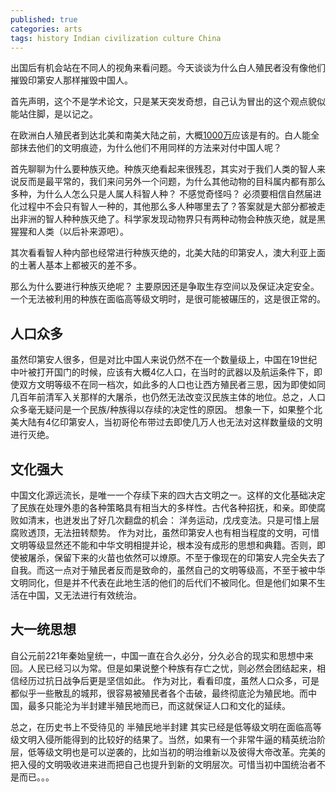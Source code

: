 ```yaml
---
published: true
categories: arts
tags: history Indian civilization culture China
---
```

出国后有机会站在不同人的视角来看问题。今天谈谈为什么白人殖民者没有像他们摧毁印第安人那样摧毁中国人。

首先声明，这个不是学术论文，只是某天突发奇想，自己认为冒出的这个观点貌似能站住脚，是以记之。

在欧洲白人殖民者到达北美和南美大陆之前，大概[1000万](1000万https://zh.wikipedia.org/wiki/%E7%BE%8E%E6%B4%B2%E5%8E%9F%E4%BD%8F%E6%B0%91)应该是有的。白人能全部抹去他们的文明痕迹，为什么他们不用同样的方法来对付中国人呢？

首先聊聊为什么要种族灭绝。种族灭绝看起来很残忍，其实对于我们人类的智人来说反而是最平常的，我们来问另外一个问题，为什么其他动物的目科属内都有那么多种，为什么人怎么只是人属人科智人种？ 不感觉奇怪吗？ 必须要相信自然届进化过程中不会只有智人一种的，其他那么多人种哪里去了？答案就是大部分都被走出非洲的智人种种族灭绝了。科学家发现动物界只有两种动物会种族灭绝，就是黑猩猩和人类（以后补来源吧）。

其次看看智人种内部也经常进行种族灭绝的，北美大陆的印第安人，澳大利亚上面的土著人基本上都被灭的差不多。

那么为什么要进行种族灭绝呢？ 主要原因还是争取生存空间以及保证决定安全。一个无法被利用的种族在面临高等级文明时，是很可能被碾压的，这是很正常的。


## 人口众多

虽然印第安人很多，但是对比中国人来说仍然不在一个数量级上，中国在19世纪中叶被打开国门的时候，应该有大概4亿人口，在当时的武器以及航运条件下，即使双方文明等级不在同一档次，如此多的人口也让西方殖民者三思，因为即使如同几百年前清军入关那样的大屠杀，也仍然无法改变汉民族主体的地位。总之，人口众多毫无疑问是一个民族/种族得以存续的决定性的原因。 想象一下，如果整个北美大陆有4亿印第安人，当初哥伦布带过去即使几万人也无法对这样数量级的文明进行灭绝。

## 文化强大

中国文化源远流长，是唯一一个存续下来的四大古文明之一。这样的文化基础决定了民族在处理外患的各种策略具有相当大的多样性。古代各种招抚，和亲。即使腐败如清末，也迸发出了好几次翻盘的机会： 洋务运动，戊戌变法。只是可惜上层腐败透顶，无法扭转颓势。 作为对比，虽然印第安人也有相当程度的文明，可惜文明等级显然还不能和中华文明相提并论，根本没有成形的思想和典籍。否则，即使被屠杀，保留下来的火苗也依然可以燎原。不至于像现在的印第安人完全失去了自我。而这一点对于殖民者反而是致命的，虽然自己的文明等级高，不至于被中华文明同化，但是并不代表在此地生活的他们的后代们不被同化。但是他们如果不生活在中国，又无法进行有效统治。

## 大一统思想

自公元前221年秦始皇统一，中国一直在合久必分，分久必合的现实和思想中来回。人民已经习以为常。但是如果说整个种族有存亡之忧，则必然会团结起来，相信经历过抗日战争后更是坚信如此。 作为对比，看看印度，虽然人口众多，可是都似乎一些散乱的城邦，很容易被殖民者各个击破，最终彻底沦为殖民地。而中国，最多只能沦为半封建半殖民地而已，而这就保证人口和文化的延续。

总之，在历史书上不受待见的 半殖民地半封建 其实已经是低等级文明在面临高等级文明入侵所能得到的比较好的结果了。当然，如果有一个非常牛逼的精英统治阶层，低等级文明也是可以逆袭的，比如当初的明治维新以及彼得大帝改革。完美的把入侵的文明吸收进来进而把自己也提升到新的文明层次。可惜当初中国统治者不是而已。。。
